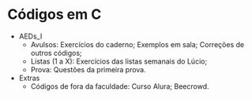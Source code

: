 # Códigos em C

* AEDs_I
  * Avulsos: Exercícios do caderno; Exemplos em sala; Correções de outros códigos; 
  * Listas (1 a X): Exercícios das listas semanais do Lúcio;
  * Prova: Questões da primeira prova.
* Extras
  * Códigos de fora da faculdade: Curso Alura; Beecrowd.
